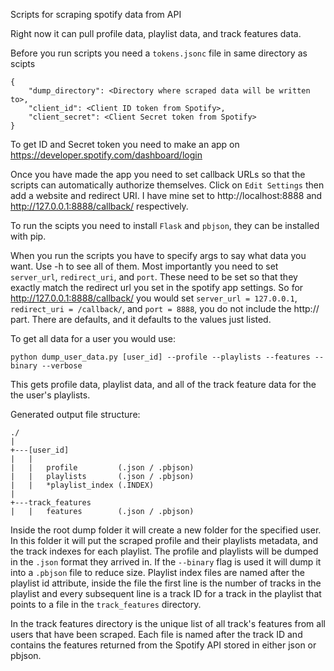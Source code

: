 Scripts for scraping spotify data from API

Right now it can pull profile data, playlist data, and track features data.

Before you run scripts you need a `tokens.jsonc` file in same directory as scipts

    {
        "dump_directory": <Directory where scraped data will be written to>,
        "client_id": <Client ID token from Spotify>,
        "client_secret": <Client Secret token from Spotify>
    }

To get ID and Secret token you need to make an app on https://developer.spotify.com/dashboard/login

Once you have made the app you need to set callback URLs so that the scripts can automatically authorize themselves. Click on `Edit Settings` then add a website and redirect URI. I have mine set to http://localhost:8888 and http://127.0.0.1:8888/callback/ respectively.

To run the scipts you need to install `Flask` and `pbjson`, they can be installed with pip.

When you run the scripts you have to specify args to say what data you want. Use -h to see all of them. Most importantly you need to set `server_url`, `redirect_uri`, and `port`. These need to be set so that they exactly match the redirect url you set in the spotify app settings. So for http://127.0.0.1:8888/callback/ you would set `server_url = 127.0.0.1`, `redirect_uri = /callback/`, and `port = 8888`, you do not include the http:// part. There are defaults, and it defaults to the values just listed.

To get all data for a user you would use:
    
    python dump_user_data.py [user_id] --profile --playlists --features --binary --verbose

This gets profile data, playlist data, and all of the track feature data for the the user's playlists.

Generated output file structure:

    ./
    |
    +---[user_id]
    |   |
    |   |   profile         (.json / .pbjson)
    |   |   playlists       (.json / .pbjson)
    |   |   *playlist_index (.INDEX)
    |
    +---track_features
    |   |   features        (.json / .pbjson)

Inside the root dump folder it will create a new folder for the specified user. In this folder it will put the scraped profile and their playlists metadata, and the track indexes for each playlist. The profile and playlists will be dumped in the `.json` format they arrived in. If the `--binary` flag is used it will dump it into a `.pbjson` file to reduce size. Playlist index files are named after the playlist id attribute, inside the file the first line is the number of tracks in the playlist and every subsequent line is a track ID for a track in the playlist that points to a file in the `track_features` directory.

In the track features directory is the unique list of all track's features from all users that have been scraped. Each file is named after the track ID and contains the features returned from the Spotify API stored in either json or pbjson.
